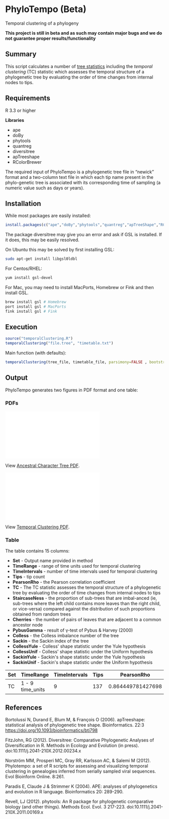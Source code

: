 # PhyloTempo (Beta)
Temporal clustering of a phylogeny

**This project is still in beta and as such may contain major bugs and we do not guarantee proper results/functionality**

## Summary

This script calculates a number of [tree statistics](https://github.com/ProsperiLab/PhyloTempo#table) including the *temporal clustering* (TC) statistic which assesses the temporal structure of a phylogenetic tree by evaluating the order of time changes from internal nodes to tips.

## Requirements
R 3.3 or higher

**Libraries**

* ape
* doBy
* phytools
* quantreg
* diversitree
* apTreeshape
* RColorBrewer

The required input of PhyloTempo is a phylogenetic tree file in “newick” format and a two-column text file in which each tip name present in the phylo-genetic tree is associated with its corresponding time of sampling (a numeric value such as days or years).

## Installation

While most packages are easily installed:

```R
install.packages(c("ape","doBy","phytools","quantreg","apTreeShape","RColorBrewer"))
```

The package diversitree may give you an error and ask if GSL is installed. 
If it does, this may be easily resolved.

On Ubuntu this may be solved by first installing GSL:

```bash
sudo apt-get install libgsl0ldbl
```

For Centos/RHEL:

```bash
yum install gsl-devel
```

For Mac, you may need to install MacPorts, Homebrew or Fink and then install GSL.

```bash
brew install gsl # Homebrew
port install gsl # MacPorts
fink install gsl # Fink
```

## Execution 

```R
source("temporalClustering.R")
temporalClustering("file.tree", "timetable.txt")
```

Main function (with defaults):

```R
temporalClustering(tree_file, timetable_file, parsimony=FALSE , bootstrap=200 , output="TC" , randomMulti2Di=TRUE )
```

## Output

PhyloTempo generates two figures in PDF format and one table:

### PDFs

<object data="./img/Ancestral_character_tree.pdf" type="application/pdf" width="700px" height="700px">
    <embed src="./img/Ancestral_character_tree.pdf">
        <p>View <a href="./img/Ancestral_character_tree.pdf">Ancestral Character Tree PDF</a>.</p>
    </embed>
</object>

<object data="./img/TC_plots.pdf" type="application/pdf" width="700px" height="700px">
    <embed src="./img/TC_plots.pdf">
        <p>View <a href="./img/TC_plots.pdf">Temporal Clustering PDF</a>.</p>
    </embed>
</object>

### Table
The table contains 15 columns:

- **Set** - Output name provided in method
- **TimeRange** - range of time units used for temporal clustering
- **TimeIntervals** - number of time intervals used for temporal clustering
- **Tips** - tip count
- **PearsonRho** - the Pearson correlation coefficient
- **TC** - The TC statistic assesses the temporal structure of a phylogenetic tree by evaluating the order of time changes from internal nodes to tips
- **StaircaseNess** - the proportion of sub-trees that are imbal-anced (ie, sub-trees where the left child contains more leaves than the right child, or vice-versa) compared against the distribution of such proportions obtained from random trees
- **Cherries** - the number of pairs of leaves that are adjacent to a common ancestor node
- **PybusGamma** - result of γ-test of Pybus & Harvey (2000)
- **Colless** - the Colless imbalance number of the tree
- **Sackin** - the Sackin index of the tree
- **CollessYule** - Colless' shape statistic under the Yule hypothesis
- **CollessUnif** - Colless' shape statistic under the Uniform hypothesis
- **SackinYule** - Sackin's shape statistic under the Yule hypothesis
- **SackinUnif** - Sackin's shape statistic under the Uniform hypothesis

 | Set | TimeRange | TimeIntervals | Tips | PearsonRho | TC | StaircaseNess | Cherries | PybusGamma | Colless | Sackin | CollessYule | CollessUnif | SackinYule | SackinUnif | 
 | --- | --- | --- | --- | --- | --- | --- | --- | --- | --- | --- | --- | --- | --- | --- | 
 | TC | 1 - 9 time_units | 9 | 137 | 0.864449781427698 | 0.247069329881309 | 0.661764705882353 | 46 | -35.5760189899849 | 557 | 961 | 0.261644025388755 | 0.347355631641048 | -1.98708503154303 | 0.599297597858254 | 

## References
Bortolussi N, Durand E, Blum M, & François O (2006). apTreeshape: statistical analysis of phylogenetic tree shape. Bioinformatics. 22:3 https://doi.org/10.1093/bioinformatics/bti798

FitzJohn, RG (2012). Diversitree: Comparative Phylogenetic Analyses of Diversification in R. Methods in Ecology and Evolution (in press). doi:10.1111/j.2041-210X.2012.00234.x

Norström MM, Prosperi MC, Gray RR, Karlsson AC, & Salemi M (2012). Phylotempo: a set of R scripts for assessing and visualizing temporal clustering in genealogies inferred from serially sampled viral sequences. Evol Bioinform Online. 8:261.

Paradis E, Claude J & Strimmer K (2004). APE: analyses of phylogenetics and evolution in R language. Bioinformatics 20: 289-290.

Revell, LJ (2012). phytools: An R package for phylogenetic comparative biology (and other things). Methods Ecol. Evol. 3 217-223. doi:10.1111/j.2041-210X.2011.00169.x
